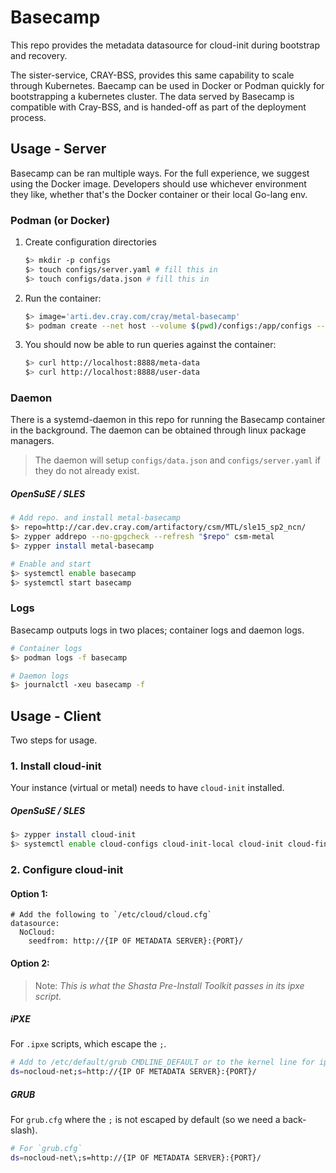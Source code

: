 # Basecamp 

This repo provides the metadata datasource for cloud-init during bootstrap and recovery.

The sister-service, CRAY-BSS, provides this same capability to scale through Kubernetes. Baecamp can be
used in Docker or Podman quickly for bootstrapping a kubernetes cluster. The data served by Basecamp
is compatible with Cray-BSS, and is handed-off as part of the deployment process.

## Usage - Server

Basecamp can be ran multiple ways. For the full experience, we suggest using the Docker image.
Developers should use whichever environment they like, whether that's the Docker container
or their local Go-lang env.

### Podman (or Docker)

1. Create configuration directories

    ```bash
    $> mkdir -p configs
    $> touch configs/server.yaml # fill this in
    $> touch configs/data.json # fill this in
    ```
2. Run the container:

    ```bash
   $> image='arti.dev.cray.com/cray/metal-basecamp'
   $> podman create --net host --volume $(pwd)/configs:/app/configs --name basecamp "$image"
    ```
3. You should now be able to run queries against the container:

    ```bash
    $> curl http://localhost:8888/meta-data
    $> curl http://localhost:8888/user-data
    ```

### Daemon

There is a systemd-daemon in this repo for running the Basecamp container in the background. The 
daemon can be obtained through linux package managers.

> The daemon will setup `configs/data.json` and `configs/server.yaml` if they do not already exist.

##### OpenSuSE / SLES

```bash
# Add repo. and install metal-basecamp
$> repo=http://car.dev.cray.com/artifactory/csm/MTL/sle15_sp2_ncn/
$> zypper addrepo --no-gpgcheck --refresh "$repo" csm-metal
$> zypper install metal-basecamp

# Enable and start
$> systemctl enable basecamp
$> systemctl start basecamp
```
### Logs

Basecamp outputs logs in two places; container logs and daemon logs.

```bash
# Container logs
$> podman logs -f basecamp

# Daemon logs
$> journalctl -xeu basecamp -f
``` 


## Usage - Client

Two steps for usage.

### 1. Install cloud-init

Your instance (virtual or metal) needs to have `cloud-init` installed.


##### OpenSuSE / SLES

```bash
$> zypper install cloud-init
$> systemctl enable cloud-configs cloud-init-local cloud-init cloud-final
```

### 2. Configure cloud-init

#### Option 1:

    # Add the following to `/etc/cloud/cloud.cfg`
    datasource:
      NoCloud:
        seedfrom: http://{IP OF METADATA SERVER}:{PORT}/

#### Option 2:

> Note: _This is what the Shasta Pre-Install Toolkit passes in its ipxe script._

##### iPXE
For `.ipxe` scripts, which escape the `;`.
```bash
# Add to /etc/default/grub CMDLINE_DEFAULT or to the kernel line for ipxe:
ds=nocloud-net;s=http://{IP OF METADATA SERVER}:{PORT}/
```

##### GRUB
For `grub.cfg` where the `;` is not escaped by default (so we need a back-slash).
```bash
# For `grub.cfg`
ds=nocloud-net\;s=http://{IP OF METADATA SERVER}:{PORT}/
```
